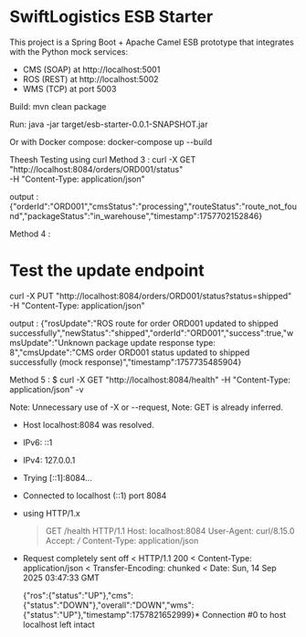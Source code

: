 # SwiftLogistics ESB Starter

This project is a Spring Boot + Apache Camel ESB prototype that integrates with the Python mock services:

- CMS (SOAP) at http://localhost:5001
- ROS (REST) at http://localhost:5002
- WMS (TCP) at port 5003

Build:
mvn clean package

Run:
java -jar target/esb-starter-0.0.1-SNAPSHOT.jar

Or with Docker compose:
docker-compose up --build

Theesh Testing using curl
Method 3 :
curl -X GET "http://localhost:8084/orders/ORD001/status" \
 -H "Content-Type: application/json"

output :
{"orderId":"ORD001","cmsStatus":"processing","routeStatus":"route_not_found","packageStatus":"in_warehouse","timestamp":1757702152846}

Method 4 :

# Test the update endpoint

curl -X PUT "http://localhost:8084/orders/ORD001/status?status=shipped" \
 -H "Content-Type: application/json"

output :
{"rosUpdate":"ROS route for order ORD001 updated to shipped successfully","newStatus":"shipped","orderId":"ORD001","success":true,"wmsUpdate":"Unknown package update response type: 8","cmsUpdate":"CMS order ORD001 status updated to shipped successfully (mock response)","timestamp":1757735485904}

Method 5 :
$ curl -X GET "http://localhost:8084/health" -H "Content-Type: application/json" -v

Note: Unnecessary use of -X or --request,
Note: GET is already inferred.

- Host localhost:8084 was resolved.
- IPv6: ::1
- IPv4: 127.0.0.1
- Trying [::1]:8084...
- Connected to localhost (::1) port 8084
- using HTTP/1.x
  > GET /health HTTP/1.1
  > Host: localhost:8084
  > User-Agent: curl/8.15.0
  > Accept: _/_
  > Content-Type: application/json
- Request completely sent off
  < HTTP/1.1 200
  < Content-Type: application/json
  < Transfer-Encoding: chunked
  < Date: Sun, 14 Sep 2025 03:47:33 GMT
  
  {"ros":{"status":"UP"},"cms":{"status":"DOWN"},"overall":"DOWN","wms":{"status":"UP"},"timestamp":1757821652999}\* Connection #0 to host localhost left intact
